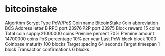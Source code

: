 # bitcoinstake
Algorithm   Scrypt Type   PoW/PoS Coin name   BitcoinStake Coin abbreviation   BCS Address letter   B RPC port   23976 P2P port   23975 Block reward   15 coins Total coin supply   21000000 coins Premine percent   70% Premine amount   14700000 coins  PoS percentage   10% per year Last PoW block   block 1000 Coinbase maturity   100 blocks Target spacing   64 seconds Target timespan   1 block Transaction confirmations   6 blocks
